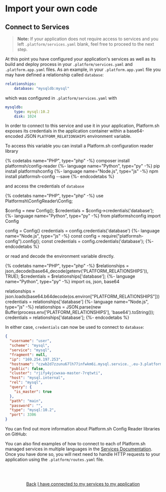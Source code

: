 # Import your own code

## Connect to Services

> **Note:** If your application does not require access to services and you left `.platform/services.yaml` blank, feel free to proceed to the next step.

At this point you have configured your application's services as well as its build and deploy process in your `.platform/services.yaml` and `.platform.app.yaml` files. As an example, in your `.platform.app.yaml` file you may have defined a relationship called `database`:

```yaml
relationships:
    database: "mysqldb:mysql"
```
  
which was configured in `.platform/services.yaml` with

```yaml
mysqldb:
    type: mysql:10.2
    disk: 1024
```

In order to connect to this service and use it in your application, Platform.sh exposes its credentials in the application container within a base64-encoded JSON `PLATFORM_RELATIONSHIPS` environment variable.

To access this variable you can install a Platform.sh configuration reader library

{% codetabs name="PHP", type="php" -%}
composer install platformsh/config-reader
{%- language name="Python", type="py" -%}
pip install platformshconfig
{%- language name="Node.js", type="js" -%}
npm install platformsh-config --save
{%- endcodetabs %}

and access the credentials of `database`

{% codetabs name="PHP", type="php" -%}
use Platformsh\ConfigReader\Config;

$config = new Config();
$credentials = $config->credentials('database');
{%- language name="Python", type="py" -%}
from platformshconfig import Config

config = Config()
credentials = config.credentials('database')
{%- language name="Node.js", type="js" -%}
const config = require("platformsh-config").config();
const credentials = config.credentials('database');
{%- endcodetabs %}

or read and decode the environment variable directly.

{% codetabs name="PHP", type="php" -%}
$relationships = json_decode(base64_decode(getenv('PLATFORM_RELATIONSHIPS')), TRUE);
$credentials = $relationships['database'];
{%- language name="Python", type="py" -%}
import os, json, base64

relationships = json.loads(base64.b64decode(os.environ["PLATFORM_RELATIONSHIPS"]))
credentials = relationships['database']
{%- language name="Node.js", type="js" -%}
relationships = JSON.parse(new Buffer(process.env['PLATFORM_RELATIONSHIPS'], 'base64').toString());
credentials = relationships['database'];
{%- endcodetabs %}

In either case, `credentials` can now be used to connect to `database`:

```json
{
  "username": "user",
  "scheme": "mysql",
  "service": "mysql",
  "fragment": null,
  "ip": "169.254.197.253",
  "hostname": "czwb2d7zzunu67lh77infwkm6i.mysql.service._.eu-3.platformsh.site",
  "public": false,
  "cluster": "rjify4yjcwxaa-master-7rqtwti",
  "host": "mysql.internal",
  "rel": "mysql",
  "query": {
    "is_master": true
  },
  "path": "main",
  "password": "",
  "type": "mysql:10.2",
  "port": 3306
}
```

You can find out more information about Platform.sh Config Reader libraries on GitHub: 

<html>
<head>
    <title>Runtime Supported Versions</title>
    <script src="jquery.js"></script>
    <script>
        $(function(){
            $("#includedContent").load("/gettingstarted/own-code/more-info/config-readers.html");
        });
    </script>
</head>
<body>
<div id="includedContent"></div>
</body>
</html>

You can also find examples of how to connect to each of Platform.sh managed services in multiple languages in the [Services Documentation](/configuration/services.md). Once you have done so, you will next need to handle HTTP requests to your application using the `.platform/routes.yaml` file.

<html>
<head>
<link rel="stylesheet" href="/styles/styles.css">
</head>
<body>

<br/><br/>

<center>

<a href="/gettingstarted/own-code/step-7.html" class="buttongen small">Back</a>
<a href="/gettingstarted/own-code/step-9.html" class="buttongen small">I have connected to my services to my application</a>

</center>

<br/><br/>

</body>
</html>
